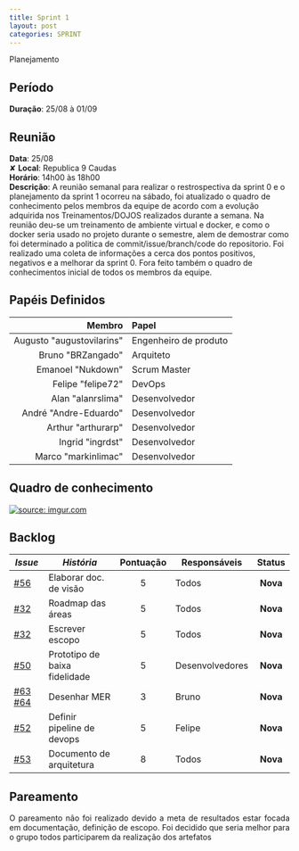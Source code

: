 ```yaml
---
title: Sprint 1
layout: post
categories: SPRINT
---
```

Planejamento

## Período

**Duração**: 25/08 à 01/09

## Reunião

<b>Data</b>: 25/08 <br/>&#x2718;
<b>Local</b>: Republica 9 Caudas<br/>
<b>Horário</b>: 14h00 às 18h00<br/>
<b>Descrição</b>: A reunião semanal para realizar o restrospectiva da sprint 0 e o planejamento da sprint 1 ocorreu na sábado, foi atualizado o quadro de conhecimento pelos membros da equipe de acordo com a evolução adquirida nos Treinamentos/DOJOS realizados durante a semana. Na reunião deu-se um treinamento de ambiente virtual e docker, e como o docker seria usado no projeto durante o semestre, alem de demostrar como foi determinado a politica de commit/issue/branch/code do repositorio. Foi realizado uma coleta de informações a cerca dos pontos positivos, negativos e a melhorar da sprint 0. Fora feito também o quadro de conhecimentos inicial de todos os membros da equipe.

## Papéis Definidos

|Membro|Papel|
|-:|:-|
|Augusto "augustovilarins" | Engenheiro de produto|
|Bruno "BRZangado" | Arquiteto|
|Emanoel "Nukdown" | Scrum Master|
|Felipe "felipe72" | DevOps|  
|Alan "alanrslima" | Desenvolvedor|
|André "Andre-Eduardo" | Desenvolvedor|
|Arthur "arthurarp" | Desenvolvedor|
|Ingrid "ingrdst" | Desenvolvedor|
|Marco "markinlimac" | Desenvolvedor|

## Quadro de conhecimento

<a href="https://imgur.com/eFcSvq1"><img src="https://i.imgur.com/eFcSvq1.png" title="source: imgur.com" /></a>

## Backlog

| *Issue* | ***História*** | **Pontuação** | **Responsáveis** | **Status** |
| ------ | ------------ |     :---:     |  ---------------- | :---:  |
| [#56](https://github.com/fga-eps-mds/2018.2-GamesBI/issues/56) | Elaborar doc. de visão |     5    |  Todos | **Nova**  |
| [#32](https://github.com/fga-eps-mds/2018.2-GamesBI/issues/32) | Roadmap das áreas |     5    |  Todos | **Nova**  |
| [#32](https://github.com/fga-eps-mds/2018.2-GamesBI/issues/32) | Escrever escopo |     5    |  Todos | **Nova**  |
| [#50](https://github.com/fga-eps-mds/2018.2-GamesBI/issues/50) | Prototipo de baixa fidelidade |     5    |  Desenvolvedores | **Nova**  |
| [#63 ](https://github.com/fga-eps-mds/2018.2-GamesBI/issues/63)[#64 ](https://github.com/fga-eps-mds/2018.2-GamesBI/issues/64) | Desenhar MER |     3    |  Bruno | **Nova**  |
| [#52 ](https://github.com/fga-eps-mds/2018.2-GamesBI/issues/52) | Definir pipeline de devops |     5    |  Felipe | **Nova**  |
| [#53](https://github.com/fga-eps-mds/2018.2-GamesBI/issues/53) | Documento de arquitetura |     8    |  Todos | **Nova**  |


## Pareamento

<p align = "justify"> O pareamento não foi realizado devido a meta de resultados estar focada em documentação, definição de escopo. Foi decidido que seria melhor para o grupo todos participarem da realização dos artefatos</p>
